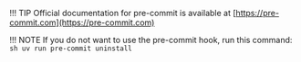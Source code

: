 !!! TIP
    Official documentation for pre-commit is available at [https://pre-commit.com](https://pre-commit.com)

!!! NOTE
    If you do not want to use the pre-commit hook, run this command:
    ```sh
    uv run pre-commit uninstall
    ```
